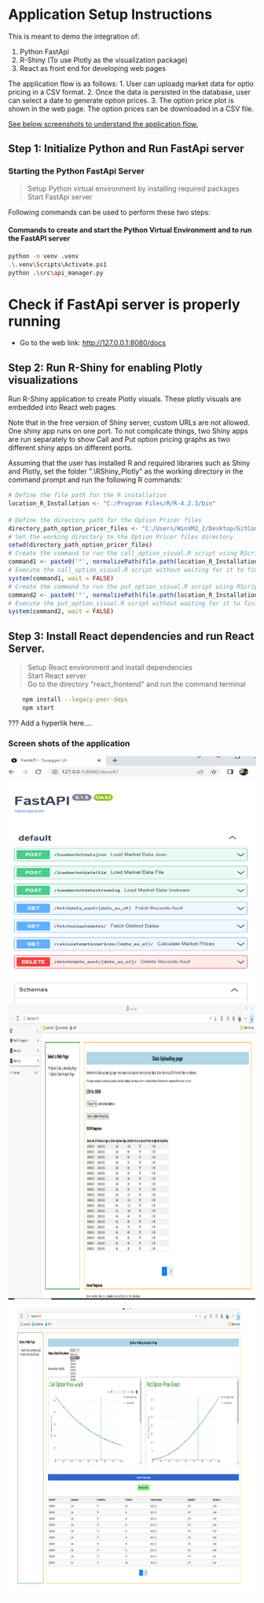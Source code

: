 # Application Setup Instructions


This is meant to demo the integration of:

1. Python FastApi
2. R-Shiny (To use Plotly as the visualization package)
3. React as front end for developing web pages

The application flow is as follows:
	1. User can uploadg market data for optio pricing in a CSV format.
	2. Once the data is persisted in the database, user can select a date to generate option prices.
	3. The option price plot is shown in the web page. The option prices can be downloaded in a CSV file.
	

[See below screenshots to understand the application flow.](#screenshots)


## Step 1: Initialize Python and Run FastApi server

### Starting the Python FastApi Server

> Setup Python virtual environment by installing required packages
> Start FastApi server

Following commands can be used to perform these two steps:

#### Commands to create and start the Python Virtual Environment  and to run the FastAPI server

```bash
python -m venv .venv
.\.venv\Scripts\Activate.ps1
python .\src\api_manager.py
```

# Check if FastApi server is properly running

- Go to the web link: http://127.0.0.1:8080/docs

## Step 2: Run R-Shiny for enabling Plotly visualizations

Run R-Shiny application to create Plotly visuals. These plotly visuals are embedded into React web pages.

Note that in the free version of Shiny server, custom URLs are not allowed. One shiny app runs on one port. To not complicate things, two Shiny apps are run separately to show Call and Put option pricing graphs as two different shiny apps on different ports.

Assuming that the user has installed R and required libraries such as Shiny and Plotly, set the folder ".\RShiny_Plotly" as the working directory in the command prompt and run the following R commands:

```R
# Define the file path for the R installation
location_R_Installation <- "C:/Program Files/R/R-4.2.3/bin"

# Define the directory path for the Option Pricer files
directory_path_option_pricer_files <- "C:/Users/WinVM2_2/Desktop/GitCommit/ShinyAppTest1/src_option_pricer/"
# Set the working directory to the Option Pricer files directory
setwd(directory_path_option_pricer_files)
# Create the command to run the call_option_visual.R script using RScript.exe
command1 <- paste0('"', normalizePath(file.path(location_R_Installation, "RScript.exe")), '" "', normalizePath(file.path(directory_path_option_pricer_files, "call_option_visual.R")), '"')
# Execute the call_option_visual.R script without waiting for it to finish
system(command1, wait = FALSE)
# Create the command to run the put_option_visual.R script using RScript.exe
command2 <- paste0('"', normalizePath(file.path(location_R_Installation, "RScript.exe")), '" "', normalizePath(file.path(directory_path_option_pricer_files, "put_option_visual.R")), '"')
# Execute the put_option_visual.R script without waiting for it to finish
system(command2, wait = FALSE)
```

## Step 3: Install React dependencies and run React Server.

> Setup React environment and install dependencies	   
> Start React server	
Go to the directory "react_frontend" and run the command terminal

```bash
	npm install --legacy-peer-deps
	npm start 
```
??? Add a hyperlik here....

<a name="screenshots"></a>
### Screen shots of the application
<screenshots name="screenshots">
<img src="docs/fasapi_swagger_ui.PNG" alt="FastAPI Swagger UI" title="FastAPI Swagger UI" width="600" height="500">

<img src="docs/react_front_end_page1.png" alt="Market Data Analysis page-1" title="Market Data Analysis page-1" width="900" height="600">

<img src="docs/react_front_end_page2.png" alt="Market Data Analysis page-2" title="Market Data Analysis page-2" width="900" height="600">



